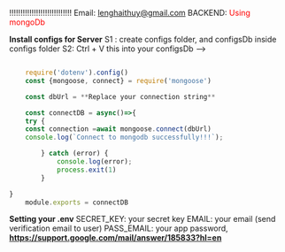 !!!!!!!!!!!!!!!!!!!!!!!!!!!!
Email: lenghaithuy@gmail.com
BACKEND:
<span style="color: red">Using mongoDb</span>

**Install configs for Server**
S1 : create configs folder, and configsDb inside configs folder
S2: Ctrl + V this into your configsDb -->
```javascript

    require('dotenv').config()
    const {mongoose, connect} = require('mongoose')

    const dbUrl = **Replace your connection string**

    const connectDB = async()=>{
    try {
    const connection =await mongoose.connect(dbUrl)
    console.log(`Connect to mongodb successfully!!!`);

        } catch (error) {
            console.log(error);
            process.exit(1)
        }

}
    module.exports = connectDB

```
**Setting your .env**
SECRET_KEY: your secret key
EMAIL: your email (send verification email to user)
PASS_EMAIL: your app password, **https://support.google.com/mail/answer/185833?hl=en**

